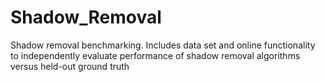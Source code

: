 # Shadow_Removal
Shadow removal benchmarking. Includes data set and online functionality to independently evaluate performance of shadow removal algorithms versus held-out ground truth
